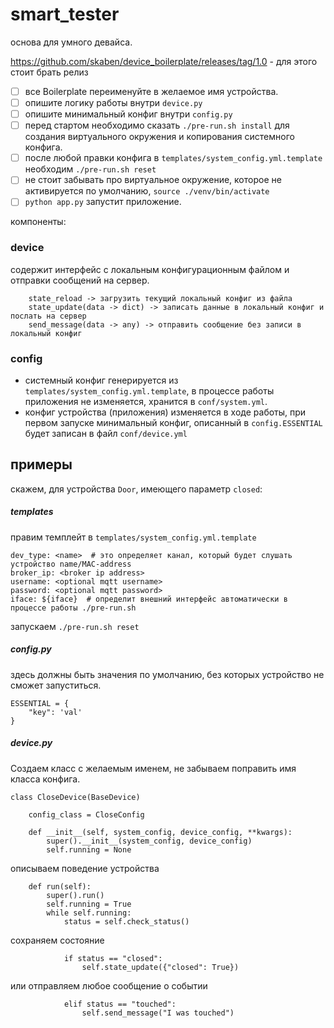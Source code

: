 # smart_tester

основа для умного девайса.

https://github.com/skaben/device_boilerplate/releases/tag/1.0 - для этого стоит брать релиз

- [ ] все Boilerplate переименуйте в желаемое имя устройства.
- [ ] опишите логику работы внутри `device.py`
- [ ] опишите минимальный конфиг внутри `config.py`
- [ ] перед стартом необходимо сказать `./pre-run.sh install` для создания виртуального окружения и копирования системного конфига.
- [ ] после любой правки конфига в `templates/system_config.yml.template` необходим `./pre-run.sh reset` 
- [ ] не стоит забывать про виртуальное окружение, которое не активируется по умолчанию, `source ./venv/bin/activate`
- [ ] `python app.py` запустит приложение.

компоненты:

### device

содержит интерфейс с локальным конфигурационным файлом и отправки сообщений на сервер.

```
    state_reload -> загрузить текущий локальный конфиг из файла
    state_update(data -> dict) -> записать данные в локальный конфиг и послать на сервер
    send_message(data -> any) -> отправить сообщение без записи в локальный конфиг
```

### config

- системный конфиг генерируется из `templates/system_config.yml.template`, в процессе работы приложения не изменяется, хранится в `conf/system.yml`.
- конфиг устройства (приложения) изменяется в ходе работы, при первом запуске минимальный конфиг, описанный в `config.ESSENTIAL` будет записан в файл `conf/device.yml`

## примеры

скажем, для устройства `Door`, имеющего параметр `closed`:

##### templates

правим темплейт в `templates/system_config.yml.template`
```
dev_type: <name>  # это определяет канал, который будет слушать устройство name/MAC-address
broker_ip: <broker ip address>
username: <optional mqtt username>
password: <optional mqtt password>
iface: ${iface}  # определит внешний интерфейс автоматически в процессе работы ./pre-run.sh
```
запускаем `./pre-run.sh reset`

##### config.py

здесь должны быть значения по умолчанию, без которых устройство не сможет запуститься.

```
ESSENTIAL = {
    "key": 'val'
}
```

##### device.py

Создаем класс с желаемым именем, не забываем поправить имя класса конфига.

```
class CloseDevice(BaseDevice)

    config_class = CloseConfig

    def __init__(self, system_config, device_config, **kwargs):
        super().__init__(system_config, device_config)
        self.running = None
```
описываем поведение устройства
```
    def run(self):
        super().run()
        self.running = True
        while self.running:
            status = self.check_status()
```
сохраняем состояние
```
            if status == "closed":
                self.state_update({"closed": True})
```
или отправляем любое сообщение о событии
```
            elif status == "touched":
                self.send_message("I was touched")
```
